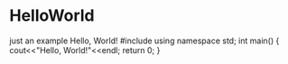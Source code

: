 # HelloWorld
just an example
Hello, World!
#include<iostream>
using namespace std;
int main()
{
  cout<<"Hello, World!"<<endl;
  return 0;
}
